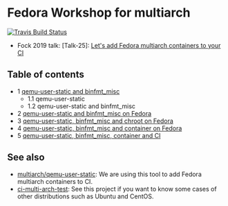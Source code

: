 # Fedora Workshop for multiarch

[![Travis Build Status](https://travis-ci.org/junaruga/fedora-workshop-multiarch.svg?branch=master)](https://travis-ci.org/junaruga/fedora-workshop-multiarch)

* Fock 2019 talk: [Talk-25]: [Let's add Fedora multiarch containers to your CI](https://pagure.io/flock/issue/182)

## Table of contents

* 1 [qemu-user-static and binfmt_misc](01.basic/README.md)
  * 1.1 qemu-user-static
  * 1.2 qemu-user-static and binfmt_misc
* 2 [qemu-user-static and binfmt_misc on Fedora](02.system/README.md)
* 3 [qemu-user-static, binfmt_misc and chroot on Fedora](03.chroot/README.md)
* 4 [qemu-user-static, binfmt_misc and container on Fedora](04.container/README.md)
* 5 [qemu-user-static, binfmt_misc, container and CI](05.ci/README.md)

## See also

* [multiarch/qemu-user-static](https://github.com/multiarch/qemu-user-static): We are using this tool to add Fedora multiarch containers to CI.
* [ci-multi-arch-test](https://github.com/junaruga/ci-multi-arch-test): See this project if you want to know some cases of other distributions such as Ubuntu and CentOS.

